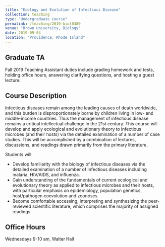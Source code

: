 ```yaml
---
title: "Ecology and Evolution of Infectious Disease"
collection: teaching
type: "Undergraduate course"
permalink: /teaching/2019-biol0380
venue: "Brown University, Biology"
date: 2019-09-04
location: "Providence, Rhode Island"
---
```

## Graduate TA
Fall 2019 Teaching Assistant duties include grading homework and tests, holding office hours, answering clarifying questions, and hosting a guest lecture.

## Course Description
Infectious diseases remain among the leading causes of death worldwide, and this burden is disproportionately borne by children living in low- and middle-income countries. Thus the management of infectious disease remains a critical intellectual challenge in the 21st century. This course will develop and apply ecological and evolutionary theory to infectious microbes (and their hosts) via the detailed examination of a number of case studies. This will be accomplished by a combination of lectures, discussions, and readings drawn primarily from the primary literature.

Students will:
* Develop familiarity with the biology of infectious diseases via the detailed examination of a number of infectious diseases including malaria, HIV/AIDS, and influenza.
* Gain understanding of the fundamentals of current ecological and evolutionary theory as applied to infectious microbes and their hosts, with particular emphasis on epidemiology, population genetics, host/pathogen coevolution and zoonoses.
* Become comfortable accessing, interpreting and synthesizing the peer-reviewed scientific literature, which comprises the majority of assigned readings.

## Office Hours
Wednesdays 9-10 am, Walter Hall
